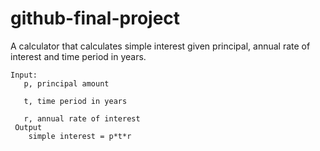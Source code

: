 # github-final-project
A calculator that calculates simple interest given principal, annual rate of interest and time period in years.

```
Input:
   p, principal amount
   
   t, time period in years
   
   r, annual rate of interest
 Output
    simple interest = p*t*r
```
